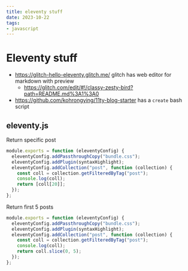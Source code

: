 ```yaml
---
title: eleventy stuff
date: 2023-10-22
tags:
- javascript
---
```


# Eleventy stuff

- <https://glitch-hello-eleventy.glitch.me/> glitch has web editor for markdown with preview
  - <https://glitch.com/edit/#!/classy-zesty-bird?path=README.md%3A1%3A0> 
-  <https://github.com/kohrongying/11ty-blog-starter> has a `create` bash script

## eleventy.js

Return specific post

```js
module.exports = function (eleventyConfig) {
  eleventyConfig.addPassthroughCopy("bundle.css");
  eleventyConfig.addPlugin(syntaxHighlight);
  eleventyConfig.addCollection("post", function (collection) {
    const coll = collection.getFilteredByTag("post");
    console.log(coll);
    return [coll[20]];
  });
};
```

Return first 5 posts
```js
module.exports = function (eleventyConfig) {
  eleventyConfig.addPassthroughCopy("bundle.css");
  eleventyConfig.addPlugin(syntaxHighlight);
  eleventyConfig.addCollection("post", function (collection) {
    const coll = collection.getFilteredByTag("post");
    console.log(coll);
    return coll.slice(0, 5);
  });
};
```
